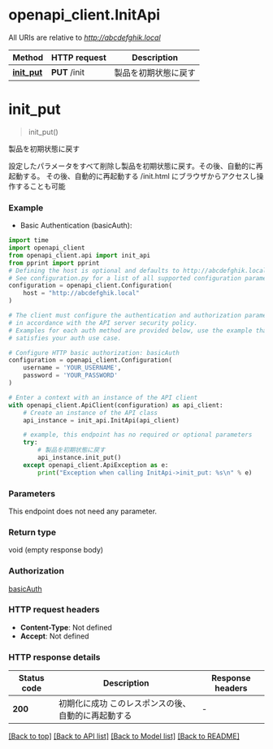 # openapi_client.InitApi

All URIs are relative to *http://abcdefghik.local*

Method | HTTP request | Description
------------- | ------------- | -------------
[**init_put**](InitApi.md#init_put) | **PUT** /init | 製品を初期状態に戻す


# **init_put**
> init_put()

製品を初期状態に戻す

設定したパラメータをすべて削除し製品を初期状態に戻す。その後、自動的に再起動する。   その後、自動的に再起動する   /init.html にブラウザからアクセスし操作することも可能 

### Example

* Basic Authentication (basicAuth):
```python
import time
import openapi_client
from openapi_client.api import init_api
from pprint import pprint
# Defining the host is optional and defaults to http://abcdefghik.local
# See configuration.py for a list of all supported configuration parameters.
configuration = openapi_client.Configuration(
    host = "http://abcdefghik.local"
)

# The client must configure the authentication and authorization parameters
# in accordance with the API server security policy.
# Examples for each auth method are provided below, use the example that
# satisfies your auth use case.

# Configure HTTP basic authorization: basicAuth
configuration = openapi_client.Configuration(
    username = 'YOUR_USERNAME',
    password = 'YOUR_PASSWORD'
)

# Enter a context with an instance of the API client
with openapi_client.ApiClient(configuration) as api_client:
    # Create an instance of the API class
    api_instance = init_api.InitApi(api_client)

    # example, this endpoint has no required or optional parameters
    try:
        # 製品を初期状態に戻す
        api_instance.init_put()
    except openapi_client.ApiException as e:
        print("Exception when calling InitApi->init_put: %s\n" % e)
```


### Parameters
This endpoint does not need any parameter.

### Return type

void (empty response body)

### Authorization

[basicAuth](../README.md#basicAuth)

### HTTP request headers

 - **Content-Type**: Not defined
 - **Accept**: Not defined


### HTTP response details
| Status code | Description | Response headers |
|-------------|-------------|------------------|
**200** | 初期化に成功   このレスポンスの後、自動的に再起動する  |  -  |

[[Back to top]](#) [[Back to API list]](../README.md#documentation-for-api-endpoints) [[Back to Model list]](../README.md#documentation-for-models) [[Back to README]](../README.md)

